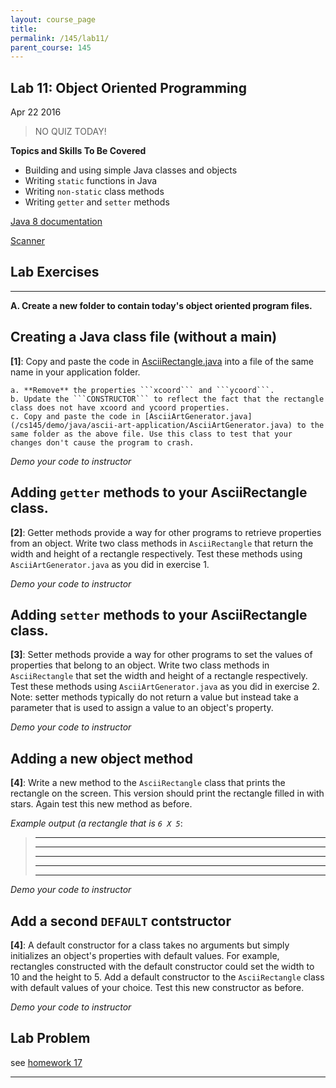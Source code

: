 ```yaml
---
layout: course_page
title: 
permalink: /145/lab11/
parent_course: 145
---
```


Lab 11: Object Oriented Programming
---

Apr 22 2016 

>	NO QUIZ TODAY!

**Topics and Skills To Be Covered**

* Building and using simple Java classes and objects
* Writing ```static``` functions in Java
* Writing ```non-static``` class methods
* Writing ```getter``` and ```setter``` methods

[Java 8 documentation](http://docs.oracle.com/javase/8/docs/api/)

[Scanner](http://docs.oracle.com/javase/8/docs/api/java/util/Scanner.html)


Lab Exercises
---

---

**A. Create a new folder to contain today's object oriented program files.**

Creating a Java class file (without a main)
----

**[1]**: Copy and paste the code in [AsciiRectangle.java](/cs145/demo/java/ascii-art-application/AsciiRectangle.java) into a file of the same name in your application folder.

	a. **Remove** the properties ```xcoord``` and ```ycoord```.
	b. Update the ```CONSTRUCTOR``` to reflect the fact that the rectangle class does not have xcoord and ycoord properties.
	c. Copy and paste the code in [AsciiArtGenerator.java](/cs145/demo/java/ascii-art-application/AsciiArtGenerator.java) to the same folder as the above file. Use this class to test that your changes don't cause the program to crash.

*Demo your code to instructor*

Adding ```getter``` methods to your AsciiRectangle class.
----
	
**[2]**: Getter methods provide a way for other programs to retrieve properties from an object. Write two class methods in ```AsciiRectangle``` that return the width and height of a rectangle respectively. Test these methods using ```AsciiArtGenerator.java``` as you did in exercise 1.

*Demo your code to instructor*

Adding ```setter``` methods to your AsciiRectangle class.
----

**[3]**: Setter methods provide a way for other programs to set the values of properties that belong to an object. Write two class methods in ```AsciiRectangle``` that set the width and height of a rectangle respectively. Test these methods using ```AsciiArtGenerator.java``` as you did in exercise 2. Note: setter methods typically do not return a value but instead take a parameter that is used to assign a value to an object's property.

*Demo your code to instructor*


Adding a new object method
----

**[4]**: Write a new method to the ```AsciiRectangle``` class that prints the rectangle on the screen. This version should print the rectangle filled in with stars. Again test this new method as before.

*Example output (a rectangle that is ```6 X 5```*:

>	******
>	******
>	******
>	******
>	******

*Demo your code to instructor*

Add a second ```DEFAULT``` contstructor
----

**[4]**: A default constructor for a class takes no arguments but simply initializes an object's properties with default values. For example, rectangles constructed with the default constructor could set the width to 10 and the height to 5. Add a default constructor to the ```AsciiRectangle``` class with default values of your choice. Test this new constructor as before.

*Demo your code to instructor*


Lab Problem 
---

see [homework 17](/145/hw17/)


---

